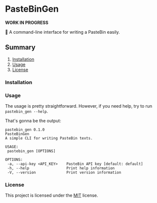 # PasteBinGen
**WORK IN PROGRESS**

:memo: A command-line interface for writing a PasteBin easily. 

## Summary

1. [Installation](#installation)
2. [Usage](#usage)
3. [License](#license)

### Installation

### Usage

   The usage is pretty straightforward. However, if you need help, try to run `pastebin_gen --help`.

   That's gonna be the output:
   
   ```
pastebin_gen 0.1.0
PasteBinGen
A simple CLI for writing PasteBin texts.

USAGE:
    pastebin_gen [OPTIONS]

OPTIONS:
    -a, --api-key <API_KEY>    PasteBin API key [default: default]
    -h, --help                 Print help information
    -V, --version              Print version information
   ```
   
### License
This project is licensed under the [MIT](LICENSE) license.
